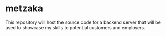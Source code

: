 # metzaka
This repository will host the source code for a backend server that will be used to showcase my skills to potential customers and employers.
